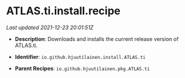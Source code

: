 # ATLAS.ti.install.recipe

_Last updated 2021-12-23 20:01:51Z_

- **Description**: Downloads and installs the current release version of ATLAS.ti.

- **Identifier**: `io.github.hjuutilainen.install.ATLAS.ti`

- **Parent Recipes**: `io.github.hjuutilainen.pkg.ATLAS.ti`
